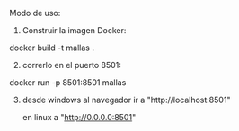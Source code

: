 Modo de uso:
 
1. Construir la imagen Docker:

docker build -t mallas .

2. correrlo en el puerto 8501:

docker run -p 8501:8501 mallas
 
3. desde windows al navegador ir a "http://localhost:8501"

	en linux a "http://0.0.0.0:8501"